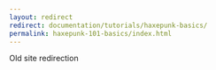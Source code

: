 ```yaml
---
layout: redirect
redirect: documentation/tutorials/haxepunk-basics/
permalink: haxepunk-101-basics/index.html
---
```

Old site redirection